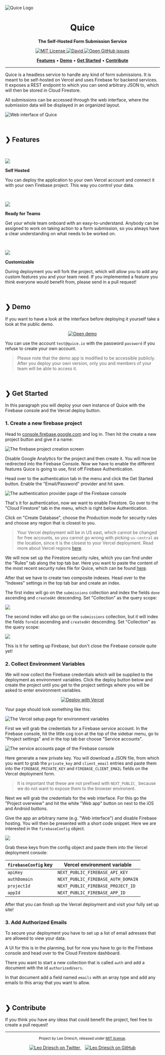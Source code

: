 <img src="./assets/github-banner.png" alt="Quice Logo">

<h1 align="center">Quice</h1>
<p align="center">
    <strong>The Self-Hosted Form Submission Service</strong>
</p>
<p align="center">
    <a href="https://github.com/leodr/quice/blob/main/LICENSE">
        <img alt="MIT License" src="https://img.shields.io/github/license/leodr/quice?color=%23A855F7&labelColor=%2327272A&style=for-the-badge">
    </a>
    <a href="https://github.com/leodr/quice/blob/main/package.json">
        <img alt="David" src="https://img.shields.io/david/leodr/quice?color=%236366F1&labelColor=%2327272A&style=for-the-badge">
    </a>
    <a href="https://github.com/leodr/quice/issues">
        <img alt="Open GitHub issues" src="https://img.shields.io/github/issues/leodr/quice?color=%2310B981&labelColor=%2327272A&style=for-the-badge">
    </a>
</p>
<p align="center">
    <a href="#-features"><b>Features</b></a>
    <span>  •  </span>
    <a href="#-demo"><b>Demo</b></a>
    <span>  •  </span>
    <a href="#-get-started"><b>Get Started</b></a>  
    <span>  •  </span>
    <a href="#-contribute"><b>Contribute</b></a>
</p>

---

Quice is a headless service to handle any kind of form submissions. It is meant
to be self-hosted on Vercel and uses Firebase for backend services. It exposes a
REST endpoint to which you can send arbitrary JSON to, which will then be stored
in Cloud Firestore.

All submissions can be accessed through the web interface, where the submission
data will be displayed in an organized layout.

![Web interface of Quice](./assets/screenshot.png)

<br />

## ❯ Features

<br />

![](./assets/icons/server.svg)

**Self Hosted**

You can deploy the application to your own Vercel account and connect it with
your own Firebase project. This way you control your data.

<br />

![](./assets/icons/users.svg)

**Ready for Teams**

Get your whole team onboard with an easy-to-understand. Anybody can be assigned
to work on taking action to a form submission, so you always have a clear
understanding on what needs to be worked on.

<br />

![](./assets/icons/edit.svg)

**Customizable**

During deployment you will fork the project, which will allow you to add any
custom features you and your team need. If you implemented a feature you think
everyone would benefit from, please send in a pull request!

<br />

## ❯ Demo

If you want to have a look at the interface before deploying it yourself take a
look at the public demo.

<p align="center">
    <a href="https://quice.io">
        <img alt="Open demo" src="./assets/demo-button.svg"/>
    </a>
</p>

You can use the account `test@quice.io` with the password `password` if you
refuse to create your own account.

> Please note that the demo app is modified to be accessible publicly. After you
> deploy your own version, only you and members of your team will be able to
> access it.

<br />

## ❯ Get Started

In this paragraph you will deploy your own instance of Quice with the Firebase
console and the Vercel deploy button.

### 1. Create a new firebase project

Head to [console.firebase.google.com](https://console.firebase.google.com/) and
log in. Then hit the create a new project button and give it a name:

![The firebase project creation screen](./assets/setup/project-creation.png)

Disable Google Analytics for the project and then create it. You will now be
redirected into the Firebase Console. Now we have to enable the different
features Quice is going to use, first off Firebase Authentication.

Head over to the authentication tab in the menu and click the Get Started
button. Enable the "Email/Password" provider and hit save.

![The authentication provider page of the Firebase console](./assets/setup/enable-auth.png)

That's it for authentication, now we want to enable Firestore. Go over to the
"Cloud Firestore" tab in the menu, which is right below Authentication.

Click on "Create Database", choose the Production mode for security rules and
choose any region that is closest to you.

> Your Vercel deployment will be in US east, which cannot be changed for free
> accounts, so you cannot go wrong with picking `us-central` as the location,
> since it is the closest to your Vercel deployment. Read more about Vercel
> regions [here](https://vercel.com/docs/edge-network/regions).

We will now set up the Firestore security rules, which you can find under the
"Rules" tab along the top tab bar. Here you want to paste the content of the
most recent security rules file for Quice, which can be found
[here](https://github.com/leodr/quice/blob/main/firebase/firestore.rules).

After that we have to create two composite indexes. Head over to the "Indexes"
settings in the top tab bar and create an index.

The first index will go on the `submissions` collection and index the fields
`done` ascending and `createdAt` descending. Set "Collection" as the query
scope:

![](./assets/setup/index-1.png)

The second index will also go on the `submissions` collection, but it will index
the fields `formId` ascending and `createdAt` descending. Set "Collection" as
the query scope:

![](./assets/setup/index-2.png)

This is it for setting up Firebase, but don't close the Firebase console quite
yet!

### 2. Collect Environment Variables

We will now collect the Firebase credentials which will be supplied to the
deployment as environment variables. Click the deploy button below and create
the project until you get to the project settings where you will be asked to
enter environment variables.

<p align="center">
    <a href="https://vercel.com/new/git/external?repository-url=https%3A%2F%2Fgithub.com%2Fleodr%2Fquice%2Ftree%2Fmain&env=NEXT_PUBLIC_FIREBASE_API_KEY,NEXT_PUBLIC_FIREBASE_AUTH_DOMAIN,NEXT_PUBLIC_FIREBASE_PROJECT_ID,NEXT_PUBLIC_FIREBASE_APP_ID,FIREBASE_PRIVATE_KEY,FIREBASE_CLIENT_EMAIL&envDescription=These%20are%20API%20keys%20needed%20for%20Firebase.%20The%20ones%20prefixed%20with%20%60NEXT_PUBLIC_%60%20are%20retrieved%20by%20adding%20a%20web%20project%20in%20the%20Firebase%20console%2C%20the%20other%20require%20creating%20a%20Firebase%20service%20account.&project-name=quice&repo-name=quice&demo-title=Quice%20Demo&demo-description=A%20publicly%20available%20demo%20of%20the%20the%20headless%20form%20submission%20service.&demo-url=https%3A%2F%2Fquice.io%2F&demo-image=https%3A%2F%2Fibb.co%2F59P1sQR"><img src="https://vercel.com/button" alt="Deploy with Vercel"/></a>
</p>

Your page should look something like this:

![The Vercel setup page for environment variables](./assets/setup/vercel-env-variables.png)

First we will grab the credentials for a Firebase service account. In the
Firebase console, hit the little cog icon at the top of the sidebar menu, go to
"Project settings" and in the top tab bar choose "Service accounts".

![The service accounts page of the Firebase console](./assets/setup/firebase-service-account.png)

Here generate a new private key. You will download a JSON file, from which you
want to grab the `private_key` and `client_email` entries and paste them into
the `FIREBASE_PRIVATE_KEY` and `FIREBASE_CLIENT_EMAIL` fields on the Vercel
deployment form.

> It is important that these are not prefixed with `NEXT_PUBLIC_` because we do
> not want to expose them to the browser environent.

Next we will grab the credentials for the web interface. For this go the
"Project overwiew" and hit the white "Web app" button on next to the iOS and
Android buttons.

Give the app an arbitrary name (e.g. "Web interface") and disable Firebase
hosting. You will then be presented with a short code snippet. Here we are
interested in the `firebaseConfig` object.

![](./assets/setup/web-app-credentials.png)

Grab these keys from the config object and paste them into the Vercel deployment
console:

| `firebaseConfig` key | Vercel environment variable        |
| -------------------- | ---------------------------------- |
| `apiKey`             | `NEXT_PUBLIC_FIREBASE_API_KEY`     |
| `authDomain`         | `NEXT_PUBLIC_FIREBASE_AUTH_DOMAIN` |
| `projectId`          | `NEXT_PUBLIC_FIREBASE_PROJECT_ID`  |
| `appId`              | `NEXT_PUBLIC_FIREBASE_APP_ID`      |

After that you can finish up the Vercel deployment and visit your fully set up
site!

### 3. Add Authorized Emails

To secure your deployment you have to set up a list of email adresses that are
allowed to view your data.

A UI for this is in the planning, but for now you have to go to the Firebase
console and head over to the Cloud Firestore dashboard.

There you want to start a new collection that is called `auth` and add a
document with the id `authorizedUsers`.

In that document add a field named `emails` with an array type and add any
emails to this array that you want to allow.

<br />

## ❯ Contribute

If you think you have any ideas that could benefit the project, feel free to
create a pull request!

---

<p align="center">
    <sub>
        Project by Leo Driesch, released under <a href="https://github.com/leodr/quice/blob/main/LICENSE">MIT license</a>.
    </sub>
</p>
<p align="center">
    <a href="https://twitter.com/leodriesch">
        <img alt="Leo Driesch on Twitter" src="./assets/icons/twitter.svg">
    </a>
    &nbsp;&nbsp;
    <a href="https://github.com/leodr">
        <img alt="Leo Driesch on GitHub" src="./assets/icons/github.svg">
    </a>
</p>
